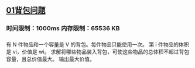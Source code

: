 ## [01背包问题](https://www.acwing.com/problem/content/2)

### 时间限制：1000ms 内存限制：65536 KB

### 
有 N 件物品和一个容量是 V 的背包。每件物品只能使用一次。
第 i 件物品的体积是 vi，价值是 wi。
求解将哪些物品装入背包，可使这些物品的总体积不超过背包容量，且总价值最大。
输出最大价值。